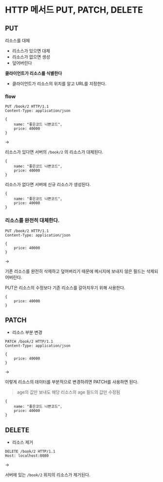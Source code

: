 # HTTP 메서드 PUT, PATCH, DELETE

## PUT

리소스를 대체

- 리소스가 있으면 대체
- 리소스가 없으면 생성
- 덮어버린다

**클라이언트가 리소스를 식별한다**

- 클라이언트가 리소스의 위치를 알고 URL를 지정한다.

### flow

```
PUT /book/2 HTTP/1.1
Content-Type: application/json

{
    name: "좋은코드 나쁜코드",
    price: 40000
}
```

->

리소스가 있다면 서버의 `/book/2` 의 리소스가 대체된다.

```
{
    name: "좋은코드 나쁜코드",
    price: 40000
}
```

리소스가 없다면 서버에 신규 리소스가 생성된다.

```
{
    name: "좋은코드 나쁜코드",
    price: 40000
}
```

### 리소스를 완전히 대체한다.

```
PUT /book/2 HTTP/1.1
Content-Type: application/json

{
    price: 40000
}
```

->

기존 리소스를 완전히 삭제하고 덮어버리기 때문에 메시지에 보내지 않은 필드는 삭제되어버린다.

PUT은 리소스의 수정보다 기존 리소스를 갈아치우기 위해 사용한다.

```
{
    price: 40000
}
```

## PATCH

- 리소스 부분 변경

```
PATCH /book/2 HTTP/1.1
Content-Type: application/json

{
    price: 40000
}
```

->

이렇게 리소스의 데이터를 부분적으로 변경하려면 PATCH를 사용하면 된다.

> age의 값만 보내도 해당 리소스의 age 필드의 값만 수정됨

```
{
    name: "좋은코드 나쁜코드",
    price: 40000
}
```

## DELETE

- 리소스 제거

```
DELETE /book/2 HTTP/1.1
Host: localhost:8080
```

->

서버에 있는 `/book/2` 위치의 리소스가 제거된다.
